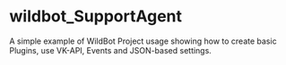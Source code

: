 # wildbot_SupportAgent
A simple example of WildBot Project usage showing how to create basic Plugins, use VK-API, Events and JSON-based settings.
